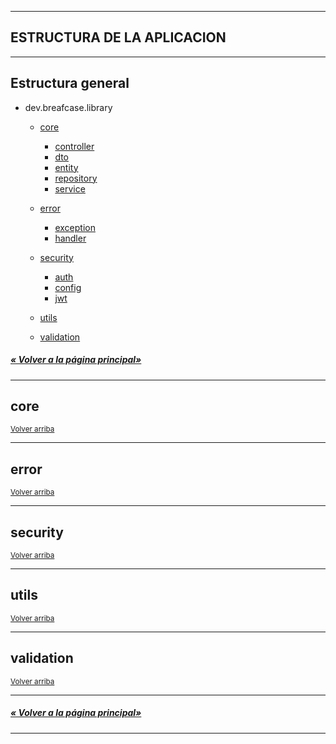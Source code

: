 
---
## ESTRUCTURA DE LA APLICACION 
---
## Estructura general

-   dev.breafcase.library

    - [core](#core)
        - [controller](#controller)
        - [dto](#dto)
        - [entity](entity)
        - [repository](#repository)
        - [service](#service)

    - [error](#error)
        - [exception](#exception)
        - [handler](#handler)

    - [security](security)
        - [auth](#auth)
        - [config](#config)
        - [jwt](#jwt)

    - [utils](utils)

    - [validation](validation)

##### [« Volver a la página principal»](/README.md)

---

## core

<sub>[Volver arriba](#estructura-general)</sub>

---

## error

<sub>[Volver arriba](#estructura-general)</sub>

---

## security

<sub>[Volver arriba](#estructura-general)</sub>

---

## utils

<sub>[Volver arriba](#estructura-general)</sub>

---

## validation

<sub>[Volver arriba](#estructura-general)</sub>

---
##### [« Volver a la página principal»](/README.md)
---





